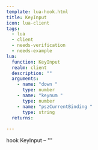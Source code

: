 ```yaml
---
template: lua-hook.html
title: KeyInput
icon: lua-client
tags:
  - lua
  - client
  - needs-verification
  - needs-example
lua:
  function: KeyInput
  realm: client
  description: ""
  arguments:
    - name: "down "
      type: number
    - name: "keynum "
      type: number
    - name: "pszCurrentBinding "
      type: string
  returns:
    
---
```


<div class="lua__search__keywords">
hook KeyInput &#x2013; ""
</div>
